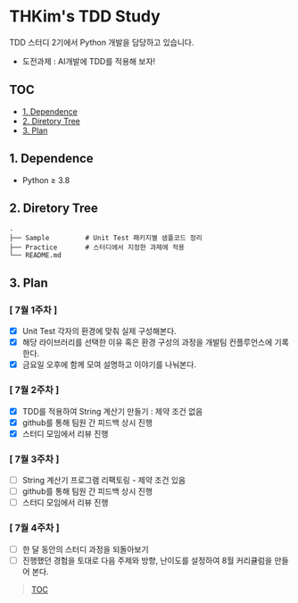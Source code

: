 # THKim's TDD Study
TDD 스터디 2기에서 Python 개발을 담당하고 있습니다.
- 도전과제 : AI개발에 TDD를 적용해 보자!

## TOC
- [1. Dependence](#1-dependence)
- [2. Diretory Tree](#2-diretory-tree)
- [3. Plan](#3-Plan)

## 1. Dependence
- Python ≥ 3.8

## 2. Diretory Tree
```
.
├── Sample         # Unit Test 패키지별 샘플코드 정리
├── Practice       # 스터디에서 지정한 과제에 적용
└── README.md
```

## 3. Plan
### [ 7월 1주차 ]
- [x] Unit Test 각자의 환경에 맞춰 실제 구성해본다. 
- [x] 해당 라이브러리를 선택한 이유 혹은 환경 구성의 과정을 개발팀 컨플루언스에 기록한다.
- [x] 금요일 오후에 함께 모여 설명하고 이야기를 나눠본다.

### [ 7월 2주차 ]
- [x] TDD를 적용하여 String 계산기 만들기 : 제약 조건 없음
- [x] github를 통해 팀원 간 피드백 상시 진행
- [x] 스터디 모임에서 리뷰 진행

### [ 7월 3주차 ]
- [ ] String 계산기 프로그램 리팩토링 - 제약 조건 있음
- [ ] github를 통해 팀원 간 피드백 상시 진행
- [ ] 스터디 모임에서 리뷰 진행

### [ 7월 4주차 ]
- [ ] 한 달 동안의 스터디 과정을 되돌아보기
- [ ] 진행했던 경험을 토대로 다음 주제와 방향, 난이도를 설정하여 8월 커리큘럼을 만들어 본다.
> [TOC](#toc)